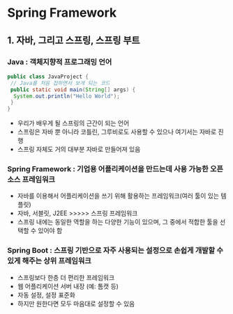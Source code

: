 # Spring Framework

## 1. 자바, 그리고 스프링, 스프링 부트

### Java : 객체지향적 프로그래밍 언어

```java
public class JavaProject {
 // Java를 처음 접하면서 보게 되는 코드
 public static void main(String[] args) {
  System.out.println("Hello World");
 }
}
```

- 우리가 배우게 될 스프링의 근간이 되는 언어
- 스프링은 자바 뿐 아니라 코틀린, 그루비로도 사용할 수 있으나 여기서는 자바로 진행
- 스프링 자체도 거의 대부분 자바로 만들어져 있음

### Spring Framework : 기업용 어플리케이션을 만드는데 사용 가능한 오픈소스 프레임워크

- 자바를 이용해서 어플리케이션을 쓰기 위해 활용하는 프레임워크(여러 툴이 있는 템플릿)
- 자바, 서블릿, J2EE >>>>> 스프링 프레임워크
- 스프링 내에는 동일한 역할을 하는 다양한 기능이 있으며, 그 중에서 적합한 툴을 선택할 수 있어야 함

### Spring Boot : 스프링 기반으로 자주 사용되는 설정으로 손쉽게 개발할 수 있게 해주는 상위 프레임워크

- 스프링보다 한층 더 편리한 프레임워크
- 웹 어플리케이션 서버 내장 (예: 톰캣 등)
- 자동 설정, 설정 표준화
- 하지만 원한다면 모두 마음대로 설정할 수 있음

